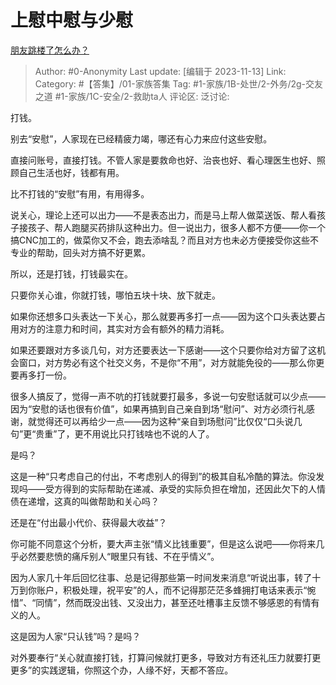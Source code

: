 # 上慰中慰与少慰
[朋友跳楼了怎么办？](https://www.zhihu.com/question/629744618/answer/3286551681)

> Author: #0-Anonymity
> Last update: [编辑于 2023-11-13]
> Link:
> Category:  #【答集】/01-家族答集
> Tag: #1-家族/1B-处世/2-外务/2g-交友之道 #1-家族/1C-安全/2-救助ta人
> 评论区:
> 泛讨论:

打钱。

别去“安慰”，人家现在已经精疲力竭，哪还有心力来应付这些安慰。

直接问账号，直接打钱。不管人家是要救命也好、治丧也好、看心理医生也好、照顾自己生活也好，钱都有用。

比不打钱的“安慰”有用，有用得多。

说关心，理论上还可以出力——不是表态出力，而是马上帮人做菜送饭、帮人看孩子接孩子、帮人跑腿买药排队这种出力。但一说出力，很多人都不方便——你一个搞CNC加工的，做菜你又不会，跑去添啥乱？而且对方也未必方便接受你这些不专业的帮助，回头对方搞不好更累。

所以，还是打钱，打钱最实在。

只要你关心谁，你就打钱，哪怕五块十块、放下就走。

如果你还想多口头表达一下关心，那么就要再多打一点——因为这个口头表达要占用对方的注意力和时间，其实对方会有额外的精力消耗。

如果还要跟对方多谈几句，对方还要表达一下感谢——这个只要你给对方留了这机会窗口，对方势必有这个社交义务，不是你“不用”，对方就能免役的——那么你更要再多打一份。

很多人搞反了，觉得一声不吭的打钱就要打最多，多说一句安慰话就可以少点——因为“安慰的话也很有价值”，如果再搞到自己亲自到场“慰问”、对方必须行礼感谢，就觉得还可以再给少一点——因为这种“亲自到场慰问”比仅仅“口头说几句”更“贵重”了，更不用说比只打钱啥也不说的人了。

是吗？

这是一种“只考虑自己的付出，不考虑别人的得到”的极其自私冷酷的算法。你没发现吗——受方得到的实际帮助在递减、承受的实际负担在增加，还因此欠下的人情债在递增，这真的叫做帮助和关心吗？

还是在“付出最小代价、获得最大收益”？

你可能不同意这个分析，要大声主张“情义比钱重要”，但是这么说吧——你将来几乎必然要悲愤的痛斥别人“眼里只有钱、不在乎情义”。

因为人家几十年后回忆往事、总是记得那些第一时间发来消息“听说出事，转了十万到你账户，积极处理，祝平安”的人，而不记得那茫茫多蜂拥打电话来表示“惋惜”、“同情”，然而既没出钱、又没出力，甚至还吐槽事主反馈不够感恩的有情有义的人。

这是因为人家“只认钱”吗？是吗？

对外要奉行“关心就直接打钱，打算问候就打更多，导致对方有还礼压力就要打更更多”的实践逻辑，你照这个办，人缘不好，天都不答应。
